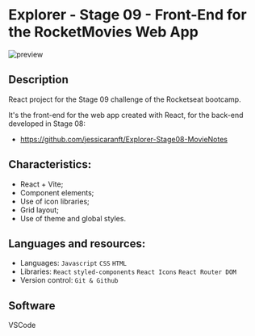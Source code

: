 # Explorer - Stage 09 - Front-End for the RocketMovies Web App

![preview](https://github.com/jessicaranft/Explorer-Stage09-RocketMovies/blob/main/.github/preview.png)

## Description
React project for the Stage 09 challenge of the Rocketseat bootcamp.

It's the front-end for the web app created with React, for the back-end developed in Stage 08:
- https://github.com/jessicaranft/Explorer-Stage08-MovieNotes

## Characteristics:
- React + Vite;
- Component elements;
- Use of icon libraries;
- Grid layout;
- Use of theme and global styles.

## Languages and resources:

- Languages: `Javascript` `CSS` `HTML`
- Libraries: `React` `styled-components` `React Icons` `React Router DOM`
- Version control: `Git & Github`

## Software

VSCode
